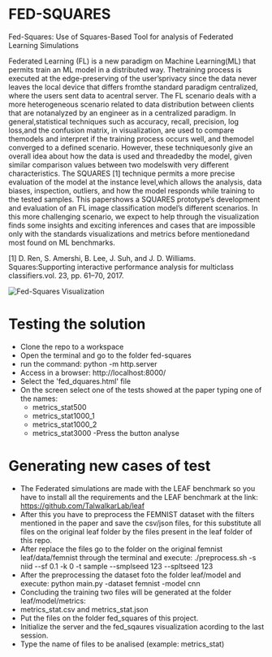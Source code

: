 # FED-SQUARES
Fed-Squares: Use of Squares-Based Tool for analysis of Federated Learning Simulations

Federated Learning (FL) is a new paradigm on Machine Learning(ML) that permits train an ML model in a distributed way.  Thetraining process is executed at the edge-preserving of the user’sprivacy since the data never leaves the local device that differs fromthe standard paradigm centralized, where the users sent data to acentral server.  The FL scenario deals with a more heterogeneous scenario related to data distribution between clients that are notanalyzed by an engineer as in a centralized paradigm.  In general,statistical techniques such as accuracy, recall, precision, log loss,and the confusion matrix, in visualization, are used to compare themodels and interpret if the training process occurs well, and themodel converged to a defined scenario. However, these techniquesonly give an overall idea about how the data is used and threadedby the model, given similar comparison values between two modelswith very different characteristics.  The SQUARES [1] technique permits a more precise evaluation of the model at the instance level,which allows the analysis, data biases, inspection, outliers, and how the model responds while training to the tested samples. This papershows a SQUARES prototype’s development and evaluation of an FL image classification model’s different scenarios. In this more challenging scenario, we expect to help through the visualization finds some insights and exciting inferences and cases that are impossible only with the standards visualizations and metrics before mentionedand most found on ML benchmarks.

[1] D.  Ren,  S.  Amershi,  B.  Lee,  J.  Suh,  and  J.  D.  Williams.   Squares:Supporting interactive performance analysis for multiclass classifiers.vol. 23, pp. 61–70, 2017.

![Fed-Squares Visualization](https://github.com/tvmsouza/FED-SQUARES/blob/master/images/correct_sample.png?raw=true)

# Testing the solution

- Clone the repo to a workspace
- Open the terminal and go to the folder fed-squares
- run the command: python -m http.server
- Access in a browser: http://localhost:8000/
- Select the 'fed_dquares.html' file
- On the screen select one of the tests showed at the paper typing one of the names:
  - metrics_stat500
  - metrics_stat1000_1
  - metrics_stat1000_2
  - metrics_stat3000
 -Press the button analyse
 
 # Generating new cases of test
 
- The Federated simulations are made with the LEAF benchmark so you have to install all the requirements and the LEAF benchmark at the link:
  https://github.com/TalwalkarLab/leaf
- After this you have to preprocess the FEMNIST dataset with the filters mentioned in the paper and save the csv/json files, for this substitute all files on the    original leaf folder by the files present in the leaf folder of this repo.
- After replace the files go to the folder on the original femnist leaf/data/femnist through the terminal and execute:
./preprocess.sh -s niid --sf 0.1 -k 0 -t sample --smplseed 123 --spltseed 123
- After the preprocessing the dataset foto the folder leaf/model and execute:
python main.py -dataset femnist -model cnn
- Concluding the training two files will be generated at the folder leaf/model/metrics:
 - metrics_stat.csv and metrics_stat.json
- Put the files on the folder fed_squares of this project.
- Initialize the server and the fed_sqaures visualization acording to the last session.
- Type the name of files to be analised (example: metrics_stat)

